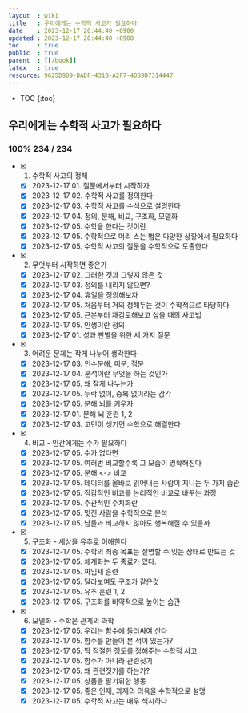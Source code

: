 ```yaml
---
layout  : wiki
title   : 우리에게는 수학적 사고가 필요하다 
date    : 2023-12-17 20:44:40 +0900
updated : 2023-12-17 20:44:40 +0900
toc     : true
public  : true
parent  : [[/book]]
latex   : true
resource: 9625D9D9-BADF-431B-A2F7-4D89D7314447
---
```

* TOC
  {:toc}

## 우리에게는 수학적 사고가 필요하다
### 100% 234 / 234 


* [X] 1. 수학적 사고의 정체
    * [X] 2023-12-17 01. 질문에서부터 시작하자
    * [X] 2023-12-17 02. 수학적 사고를 정의한다
    * [X] 2023-12-17 03. 수학적 사고를 수식으로 설명한다
    * [X] 2023-12-17 04. 정의, 분해, 비교, 구조화, 모델화
    * [X] 2023-12-17 05. 수학을 한다는 것이란
    * [X] 2023-12-17 05. 수학적으로 머리 스는 법은 다양한 상황에서 필요하다
    * [X] 2023-12-17 05. 수학적 사고의 질문을 수학적으로 도출한다
* [X] 2. 무엇부터 시작하면 좋은가
    * [X] 2023-12-17 02. 그러한 것과 그렇지 않은 것
    * [X] 2023-12-17 03. 정의를 내리지 않으면?
    * [X] 2023-12-17 04. 휴일을 정의해보자
    * [X] 2023-12-17 05. 처음부터 거의 정해두는 것이 수학적으로 타당하다
    * [X] 2023-12-17 05. 근본부터 재검토해보고 싶을 때의 사고법
    * [X] 2023-12-17 05. 인생이란 정의
    * [X] 2023-12-17 01. 성과 판별을 위한 세 가지 질문
* [X] 3. 어려운 문제는 작게 나누어 생각한다
    * [X] 2023-12-17 03. 인수분해, 미분, 적분
    * [X] 2023-12-17 04. 분석이란 무엇을 하는 것인가
    * [X] 2023-12-17 05. 왜 잘게 나누는가
    * [X] 2023-12-17 05. 누락 없이, 중복 없이라는 감각
    * [X] 2023-12-17 05. 분해 뇌를 키우자
    * [X] 2023-12-17 01. 분해 뇌 훈련 1, 2
    * [X] 2023-12-17 03. 고민이 생기면 수학으로 해결한다
* [X] 4. 비교 - 인간에게는 수가 필요하다
    * [X] 2023-12-17 05. 수가 없다면
    * [X] 2023-12-17 05. 여러번 비교할수록 그 모습이 명확해진다
    * [X] 2023-12-17 05. 분해 <-> 비교
    * [X] 2023-12-17 05. 데이터를 올바로 읽어내는 사람이 지니는 두 가지 습관
    * [X] 2023-12-17 05. 직감적인 비교를 논리적인 비교로 바꾸는 과정
    * [X] 2023-12-17 05. 주관적인 수치화란
    * [X] 2023-12-17 05. 멋진 사람을 수학적으로 분석
    * [X] 2023-12-17 05. 남들과 비교하지 않아도 행복해질 수 있을까
* [X] 05. 구조화 - 세상을 유추로 이해한다
    * [X] 2023-12-17 05. 수학의 최종 목표는 설명할 수 잇는 상태로 만드는 것
    * [X] 2023-12-17 05. 체계화는 두 종료가 있다.
    * [X] 2023-12-17 05. 짜임새 훈련
    * [X] 2023-12-17 05. 달라보여도 구조가 같은것
    * [X] 2023-12-17 05. 유추 훈련 1, 2
    * [X] 2023-12-17 05. 구조화를 비약적으로 높이는 습관
* [X] 06. 모델화 - 수학은 관계의 과학
    * [X] 2023-12-17 05. 우리는 함수에 둘러싸여 산다
    * [X] 2023-12-17 05. 함수를 만들어 본 적이 있는가?
    * [X] 2023-12-17 05. 딱 적절한 정도를 정해주는 수학적 사고
    * [X] 2023-12-17 05. 함수가 아니라 관련짓기
    * [X] 2023-12-17 05. 왜 관련짓기를 하는가?
    * [X] 2023-12-17 05. 상품을 팔기위한 행동
    * [X] 2023-12-17 05. 좋은 인재, 과제의 의욕을 수학적으로 설명
    * [X] 2023-12-17 05. 수학적 사고는 매우 섹시하다
